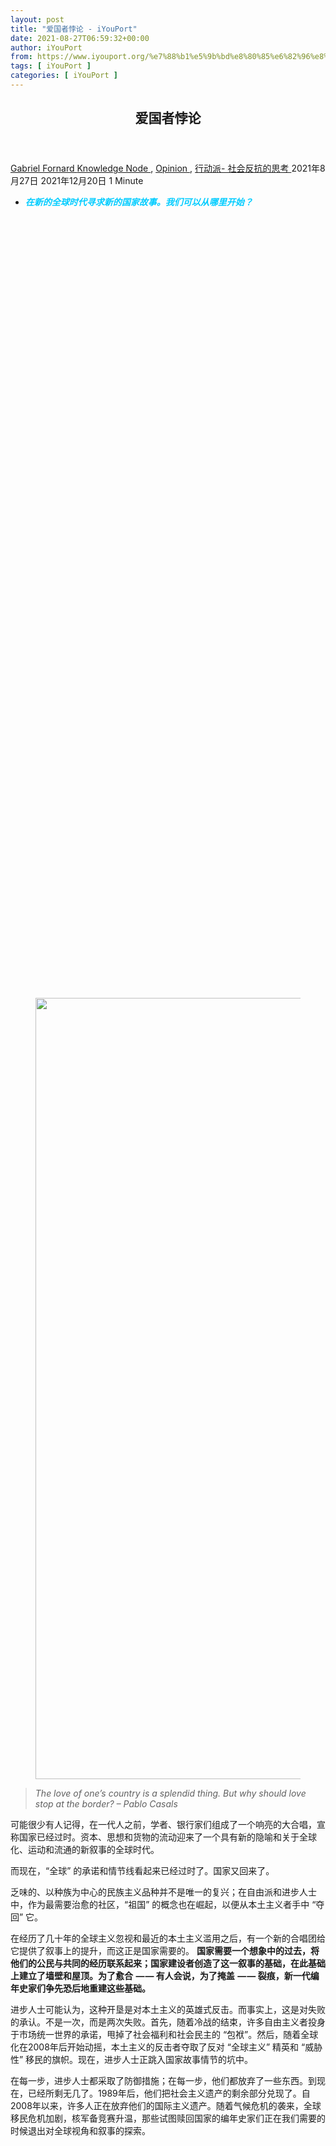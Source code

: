 ```yaml
---
layout: post
title: "爱国者悖论 - iYouPort"
date: 2021-08-27T06:59:32+00:00
author: iYouPort
from: https://www.iyouport.org/%e7%88%b1%e5%9b%bd%e8%80%85%e6%82%96%e8%ae%ba/
tags: [ iYouPort ]
categories: [ iYouPort ]
---
```


<article class="post-17132 post type-post status-publish format-standard has-post-thumbnail hentry category-knowledge-node category-opinion category-33 tag-nation-state tag-patriotism" id="post-17132">
 <header class="entry-header">
  <h1 class="entry-title">
   爱国者悖论
  </h1>
 </header>
 <div class="entry-meta">
  <span class="byline">
   <a href="https://www.iyouport.org/author/gabrielfornard/" rel="author" title="文章作者 Gabriel Fornard">
    Gabriel Fornard
   </a>
  </span>
  <span class="cat-links">
   <a href="https://www.iyouport.org/category/knowledge-node/" rel="category tag">
    Knowledge Node
   </a>
   ,
   <a href="https://www.iyouport.org/category/opinion/" rel="category tag">
    Opinion
   </a>
   ,
   <a href="https://www.iyouport.org/category/%e8%a1%8c%e5%8a%a8%e6%b4%be-%e7%a4%be%e4%bc%9a%e5%8f%8d%e6%8a%97%e7%9a%84%e6%80%9d%e8%80%83/" rel="category tag">
    行动派- 社会反抗的思考
   </a>
  </span>
  <span class="published-on">
   <time class="entry-date published" datetime="2021-08-27T14:59:32+08:00">
    2021年8月27日
   </time>
   <time class="updated" datetime="2021-12-20T15:48:46+08:00">
    2021年12月20日
   </time>
  </span>
  <span class="word-count">
   1 Minute
  </span>
 </div>
 <div class="entry-content">
  <ul>
   <li>
    <span style="color: #00ccff;">
     <em>
      <strong>
       在新的全球时代寻求新的国家故事。我们可以从哪里开始？
      </strong>
     </em>
    </span>
   </li>
  </ul>
  <div class="captioned-image-container">
   <figure>
    <a class="image-link image2 image2-1250-728" href="https://i0.wp.com/cdn.substack.com/image/fetch/f_auto,q_auto:good,fl_progressive:steep/https%3A%2F%2Fbucketeer-e05bbc84-baa3-437e-9518-adb32be77984.s3.amazonaws.com%2Fpublic%2Fimages%2F5c0ef562-9984-4493-9f85-c5f2b7ed24e1_1000x1250.jpeg?ssl=1" rel="nofollow noopener" target="_blank">
     <img alt="" class="sizing-default aligncenter jetpack-lazy-image" data-attrs='{"src":"https://bucketeer-e05bbc84-baa3-437e-9518-adb32be77984.s3.amazonaws.com/public/images/5c0ef562-9984-4493-9f85-c5f2b7ed24e1_1000x1250.jpeg","fullscreen":null,"height":1250,"width":1000,"resizeWidth":null,"bytes":null,"alt":null,"title":null,"type":null,"href":null}' data-lazy-src="https://i1.wp.com/cdn.substack.com/image/fetch/w_1100,c_limit,f_auto,q_auto:good,fl_progressive:steep/https%3A%2F%2Fbucketeer-e05bbc84-baa3-437e-9518-adb32be77984.s3.amazonaws.com%2Fpublic%2Fimages%2F5c0ef562-9984-4493-9f85-c5f2b7ed24e1_1000x1250.jpeg?resize=728%2C1250&amp;is-pending-load=1#038;ssl=1" data-recalc-dims="1" height="1250" src="https://i1.wp.com/cdn.substack.com/image/fetch/w_1100,c_limit,f_auto,q_auto:good,fl_progressive:steep/https%3A%2F%2Fbucketeer-e05bbc84-baa3-437e-9518-adb32be77984.s3.amazonaws.com%2Fpublic%2Fimages%2F5c0ef562-9984-4493-9f85-c5f2b7ed24e1_1000x1250.jpeg?resize=728%2C1250&amp;ssl=1" srcset="data:image/gif;base64,R0lGODlhAQABAIAAAAAAAP///yH5BAEAAAAALAAAAAABAAEAAAIBRAA7" width="728"/>
     <noscript>
      <img alt="" class="sizing-default aligncenter" data-attrs='{"src":"https://bucketeer-e05bbc84-baa3-437e-9518-adb32be77984.s3.amazonaws.com/public/images/5c0ef562-9984-4493-9f85-c5f2b7ed24e1_1000x1250.jpeg","fullscreen":null,"height":1250,"width":1000,"resizeWidth":null,"bytes":null,"alt":null,"title":null,"type":null,"href":null}' data-recalc-dims="1" height="1250" src="https://i1.wp.com/cdn.substack.com/image/fetch/w_1100,c_limit,f_auto,q_auto:good,fl_progressive:steep/https%3A%2F%2Fbucketeer-e05bbc84-baa3-437e-9518-adb32be77984.s3.amazonaws.com%2Fpublic%2Fimages%2F5c0ef562-9984-4493-9f85-c5f2b7ed24e1_1000x1250.jpeg?resize=728%2C1250&amp;ssl=1" width="728"/>
     </noscript>
    </a>
   </figure>
  </div>
  <blockquote>
   <p>
    <em>
     The love of one’s country is a splendid thing. But why should love stop at the border? – Pablo Casals
    </em>
   </p>
  </blockquote>
  <p>
   可能很少有人记得，在一代人之前，学者、银行家们组成了一个响亮的大合唱，宣称国家已经过时。资本、思想和货物的流动迎来了一个具有新的隐喻和关于全球化、运动和流通的新叙事的全球时代。
  </p>
  <p>
   而现在，“全球” 的承诺和情节线看起来已经过时了。国家又回来了。
  </p>
  <p>
   乏味的、以种族为中心的民族主义品种并不是唯一的复兴；在自由派和进步人士中，作为最需要治愈的社区，“祖国” 的概念也在崛起，以便从本土主义者手中 “夺回” 它。
  </p>
  <p>
   在经历了几十年的全球主义忽视和最近的本土主义滥用之后，有一个新的合唱团给它提供了叙事上的提升，而这正是国家需要的。
   <strong>
    国家需要一个想象中的过去，将他们的公民与共同的经历联系起来；国家建设者创造了这一叙事的基础，在此基础上建立了墙壁和屋顶。为了愈合  — — 有人会说，为了掩盖  — — 裂痕，新一代编年史家们争先恐后地重建这些基础。
   </strong>
  </p>
  <p>
   进步人士可能认为，这种开垦是对本土主义的英雄式反击。而事实上，这是对失败的承认。不是一次，而是两次失败。首先，随着冷战的结束，许多自由主义者投身于市场统一世界的承诺，甩掉了社会福利和社会民主的 “包袱”。然后，随着全球化在2008年后开始动摇，本土主义的反击者夺取了反对 “全球主义” 精英和 “威胁性” 移民的旗帜。现在，进步人士正跳入国家故事情节的坑中。
  </p>
  <p>
   在每一步，进步人士都采取了防御措施；在每一步，他们都放弃了一些东西。到现在，已经所剩无几了。1989年后，他们把社会主义遗产的剩余部分兑现了。自2008年以来，许多人正在放弃他们的国际主义遗产。随着气候危机的袭来，全球移民危机加剧，核军备竞赛升温，那些试图赎回国家的编年史家们正在我们需要的时候退出对全球视角和叙事的探索。
  </p>
  <div class="captioned-image-container">
   <figure>
    <a class="image-link image2 image2-711-728" href="https://i0.wp.com/cdn.substack.com/image/fetch/f_auto,q_auto:good,fl_progressive:steep/https%3A%2F%2Fbucketeer-e05bbc84-baa3-437e-9518-adb32be77984.s3.amazonaws.com%2Fpublic%2Fimages%2F1d10d89d-b2bd-409f-aff3-1aaae5165452_1067x711.jpeg?ssl=1" rel="nofollow noopener" target="_blank">
     <img alt="" class="sizing-default aligncenter jetpack-lazy-image" data-attrs='{"src":"https://bucketeer-e05bbc84-baa3-437e-9518-adb32be77984.s3.amazonaws.com/public/images/1d10d89d-b2bd-409f-aff3-1aaae5165452_1067x711.jpeg","fullscreen":null,"height":711,"width":1067,"resizeWidth":null,"bytes":null,"alt":null,"title":null,"type":null,"href":null}' data-lazy-src="https://i1.wp.com/cdn.substack.com/image/fetch/w_1100,c_limit,f_auto,q_auto:good,fl_progressive:steep/https%3A%2F%2Fbucketeer-e05bbc84-baa3-437e-9518-adb32be77984.s3.amazonaws.com%2Fpublic%2Fimages%2F1d10d89d-b2bd-409f-aff3-1aaae5165452_1067x711.jpeg?resize=728%2C711&amp;is-pending-load=1#038;ssl=1" data-recalc-dims="1" height="711" src="https://i1.wp.com/cdn.substack.com/image/fetch/w_1100,c_limit,f_auto,q_auto:good,fl_progressive:steep/https%3A%2F%2Fbucketeer-e05bbc84-baa3-437e-9518-adb32be77984.s3.amazonaws.com%2Fpublic%2Fimages%2F1d10d89d-b2bd-409f-aff3-1aaae5165452_1067x711.jpeg?resize=728%2C711&amp;ssl=1" srcset="data:image/gif;base64,R0lGODlhAQABAIAAAAAAAP///yH5BAEAAAAALAAAAAABAAEAAAIBRAA7" width="728"/>
     <noscript>
      <img alt="" class="sizing-default aligncenter" data-attrs='{"src":"https://bucketeer-e05bbc84-baa3-437e-9518-adb32be77984.s3.amazonaws.com/public/images/1d10d89d-b2bd-409f-aff3-1aaae5165452_1067x711.jpeg","fullscreen":null,"height":711,"width":1067,"resizeWidth":null,"bytes":null,"alt":null,"title":null,"type":null,"href":null}' data-recalc-dims="1" height="711" src="https://i1.wp.com/cdn.substack.com/image/fetch/w_1100,c_limit,f_auto,q_auto:good,fl_progressive:steep/https%3A%2F%2Fbucketeer-e05bbc84-baa3-437e-9518-adb32be77984.s3.amazonaws.com%2Fpublic%2Fimages%2F1d10d89d-b2bd-409f-aff3-1aaae5165452_1067x711.jpeg?resize=728%2C711&amp;ssl=1" width="728"/>
     </noscript>
    </a>
   </figure>
  </div>
  <p>
   两个世纪以来，国家一直是
   <a href="https://iyouport.substack.com/p/5ca" rel="">
    所谓主权概念
   </a>
   的组织原则，并且从一开始就被捆绑在一个更广泛的秩序上。在18世纪，杰里米·边沁创造了 “国际” 一词，以设想民族国家的纠缠来取代
   <a href="https://iyouport.substack.com/p/d79" rel="">
    掠夺性帝国
   </a>
   的无序。国家独立宣言是相互依存的宣告，是希望得到其他国家的承认和欢迎  — — 从而确保自己的自由 — — 并保证自己愿意受到约束以维护更广泛的秩序。它是国际法的基础，以至于被认为是理所当然的，除非是那些根据定义被排除在承认和自由之外的殖民社会。
   <strong>
    当它们发挥作用时，国际法和规范确保了国家不会成为掠夺者。当它们失效的时候，“国家第一” 的狂热就占据了上风，原本应该相互依存的关系被武器化，国家的需要被授权进行征服和灭绝。
   </strong>
   这就是1930年代发生的事。
  </p>
  <p>
   民族主义和国际主义的命运是一起前进的。技术变革和冷战的结束标志着一个根本性的突破，我们仍在努力理解。它们带来了最后一轮的非殖民化，在拆除资本和商品流动的障碍的同时，将地球上的国家覆盖起来，在加深国家间相互依存的同时，扩大了国家。一波自由贸易协定和移动支付带来了新的仪式  — — 世界经济论坛、和机构 — — 世界贸易组织（WTO） — — 来庆祝连接性、流动性和超资本主义的共享时间感。不受地点的限制，新的大亨们寻求 “为我们所有客户的需求提供跨地域的服务” — — 用美林证券1994年的一份招聘手册的话来说。
  </p>
  <p>
   经过两个世纪的英雄主义和恐怖，国家被淘汰。全球化的时代已经到来。爱国主义被置于世界杯和法老式奥运村的安全阀中。历史学家们也加入了这一行动，扩大规模，做大做强，走向全球，把国家的故事换成网络，把公民换成连接。
  </p>
  <blockquote>
   <p>
    <em>
     在一个温度升高且现在瘟疫肆虐的世界中，公民只能在国家的怀抱中寻找庇护所。
    </em>
   </p>
  </blockquote>
  <p>
   当地平说的使徒们幸灾乐祸的时候，民族国家的语言变成了抵抗的修辞，尤其是在全球化没有覆盖到的南方。在阿根廷，人们抨击紧缩政策对公民和债权人的粉碎性影响。台湾企业进入种族隔离后的南非，雇用被剥夺权利的工人进入他们的价值链，使工会和社区领导人与急于获得投资的新兴非洲人国民大会（ANC）政府对立。1997年中期，一名抗议者对陷入困境的非洲人国民大会理事会喊道：“我们已经让你们上台了，现在你必须兑现”。然后，在很大程度上被保留在全球边缘地区的不满情绪回到了其核心地区。2008年的经济危机使无国界世界的想法失去了光环。自2009年以来，国旗一直是世界范围内抵制世界性精英和难以捉摸的世贸组织贸易争端机制及其技术官僚的标志。
  </p>
  <p>
   爱国抵抗运动的复兴之所以如此强大，是因为它同时发挥了两种功能。它是一个反对 “全球主义” 和 “达沃斯人” 的信息；它还宣称谁属于这个国家，以应对被煽动起来的对移民和少数民族的恐惧。当 Nigel Farage 等英国脱欧派政客嘲笑布鲁塞尔的监管机构时，这是为真正的演出所做的热身表演：大谈移民的威胁，他们沿着巴尔干半岛前进，入侵拿破仑和希特勒之前失败的地方，因为欧洲已经放弃了国家的概念和站在它旁边的大多数民族。为了将英国民族从 “种族灭绝” 中拯救出来，它必须从欧洲分离出去。
  </p>
  <p>
   歇斯底里并不限于 “西方”。在印度，
   <a href="https://iyouport.substack.com/p/--811" rel="">
    纳伦德拉·莫迪（Narendra Modi）也在追寻同样的弧线
   </a>
   。自从2002年古吉拉特邦发生血腥骚乱，造成约2000人死亡，其中大部分是穆斯林，莫迪就受到了欧洲使节的非正式抵制。随着他在印度的崛起，而马琳·勒庞和马泰奥·萨尔维尼在欧洲的地位上升，回避莫迪和他的
   <a href="https://iyouport.substack.com/p/--811" rel="">
    印度教民族主义
   </a>
   变得更加困难。2013年1月，扭扭捏捏的欧洲外交官们欢迎莫迪参加在德国大使馆举行的秘密午餐。6个月后，莫迪推倒了他们的疑虑：“我是民族主义者。我是爱国的。没什么错”，他在赢得印度人民党的领导权和国家总理职位的过程中感叹道。
  </p>
  <p>
   在一个竞争激烈、温度升高和现在瘟疫肆虐的世界中，公民们只能在国家的怀抱中寻找庇护  — — 并被召唤去保卫国家。大学和学校已经成为国家叙事的战场。在去年夏天的
   <a href="https://iyouport.substack.com/p/-blm4" rel="">
    BLM示威活动
   </a>
   之后，当时的总统唐纳德·特朗普成立了一个1776委员会，以庆祝 “爱国主义教育”。在阿肯色州和其他地方，拟议的立法将惩罚那些将白人至上的历史作为美国历史的一条主线来教授的学校。土耳其政府已下令开除了近6000名 “不忠” 的学者。
   <a href="https://iyouport.substack.com/p/980" rel="">
    在香港
   </a>
   ，约3000名学生被捕后，北京的警长林郑月娥谴责该市的校园如何未能教授正确的国家价值观。“香港的教育出了什么问题？”，她哀叹道。与此同时，共产党重申了其爱国主义的说法。香港教育部长禁止学生唱《光荣属于香港》，取消了名为 “通识教育” 的公民教育必修课，并规定必须教授中国历史。同时，图书馆正在清理任何所谓的 “危及国家安全” 的东西。历史教科书必须培养 “对国家的归属感，对中国人民的感情，对国家的认同感，以及对维护国家安全的责任感的认识”。
  </p>
  <p>
   <iframe allowfullscreen="allowfullscreen" height="659" loading="lazy" src="//player.vimeo.com/video/504381953?title=0&amp;byline=0&amp;portrait=0&amp;color=8dc7dc" width="800">
   </iframe>
  </p>
  <p>
   1940年夏末，乔治·奥威尔进入了他最黯淡的时刻之一。这位曾在巴塞罗那与无政府主义者并肩作战的作家和国际主义者，一旦斯大林与希特勒结盟瓜分欧洲大陆，就不得不考虑自己信念的局限性。法国沦陷后，奥威尔在《我的祖国是左还是右》（1940年）
   <a href="https://www.orwellfoundation.com/the-orwell-foundation/orwell/essays-and-other-works/my-country-right-or-left/" rel="">
    一文中
   </a>
   宣布了他的转变，他愿意穿上文学制服来保卫国家。对他来说，敦刻尔克的灾难更证明了英国统治阶级的缺点。在后来的
   <a href="https://www.orwellfoundation.com/the-orwell-foundation/orwell/essays-and-other-works/the-lion-and-the-unicorn-socialism-and-the-english-genius/" rel="">
    一篇文章中
   </a>
   ，奥威尔把英国比作 “一个由错误成员控制的家庭”。不过，他还是团结在国旗下了，因为只有国家才能唤起对抗法西斯主义所需的情感。这篇文章谴责不流血的 “开明” 左翼知识分子阶级没有理解这一点；他们是 “看到国旗时心从未跳动的人” ，而 “当时机到来时，他们会对革命退缩”。对奥威尔来说，重要的是国家在各地捍卫民主的情感力量。
  </p>
  <p>
   奥威尔意识到了当前许多爱国主义复兴者所忘记的风险。
   <strong>
    爱国主义的呼吁就像知识分子生活中的鱼饵一样有效。鲨鱼会出来。我们这个时代的右翼想要拯救国家，愿意以国家的名义牺牲民主。凡是本土主义右翼崛起的地方，都有一批知识分子蜂拥而至，为国家出谋划策
   </strong>
   。印度的斯瓦潘·达斯古普塔、美国的乔纳·戈德堡和法国的埃里克·泽穆尔等人将金融家、人道主义者和校园 “活动家” 混为一谈，成为绝望的代言人，宣称要在即将到来的灭亡或国家复兴之间做出 “明确的选择”。他们冒充国家遗产的捍卫者。
  </p>
  <p>
   曾经是左翼人士的法国哲学家阿兰·芬基尔克罗 (Alain Finkielkraut) 声称已经看到了曙光。他的反叛使他成为一个曾经崇尚西蒙娜·德·波伏瓦、阿尔伯特·加缪、和让·保罗·萨特的国家的媒体偶像。他的畅销书《不快乐的身份》（L’identité malheureuse）（2013年）警告说，由于穆斯林移民和布鲁塞尔灰色办公大楼里的欧洲官僚，法国正在衰落。芬基尔克罗关注的不仅仅是外来者；还有来自内部的褪色的爱国精神。像他在其他地方的同伴一样，他提出了可怕的预言，即 在未被同化的外国人和迷失方向的多元文化的本地人手中，法国将自取灭亡。
  </p>
  <p>
   保守的民族主义也将其他人拉入了爱国主义复兴的事业中。在右翼民粹主义和全球精英的免税福利之间，进步人士也加入了这场争辩，并削弱了对国际主义的吸引力；全球化已成为一种耻辱的品牌。
  </p>
  <blockquote>
   <p>
    <em>
     吹嘘民族主义的美德，让全球理想主义者看到一个新的国家在追逐自己的事业。
    </em>
   </p>
  </blockquote>
  <p>
   巴拉克·奥巴马是美国世界性自我形象的代表，他体现了在从世界中撤退的同时振兴国家的困境。他的政治回忆录《应许之地》（A Promised Land，2020年）的圣经标题强调了一个主题，即 领导一个失去了领导意志的国家时的磨难。当奥巴马在2008年胜选时，他反思了杜波依斯（W E B DuBois）和美国黑人永远被谴责为双重身份：既是美国人又是黑人的概念。奥巴马向杜波依斯的才华鞠躬，“但我从未质疑过 — — 或让别人质疑 — — 我的基本 ‘美国性’”，他说。他的 “美国性” 的标志是对国家的特殊性的信仰，是自由和欢迎其他国家的模式。无论好坏，与之相联系的都是一个全球领导的传统，以反映其爱国主义的荣耀。
  </p>
  <ul>
   <li>
    <em>
     关于这本书，如果您错过了《
     <a href="https://iyouport.substack.com/p/bee" rel="">
      应许之地的虚假承诺
     </a>
     》
    </em>
   </li>
  </ul>
  <p>
   <strong>
    然而，奥巴马自己的外交政策是努力降低对美国在国外能做什么的期望，同时在国内鼓吹高大上。
   </strong>
   他写道，他对伊拉克战争的反对和对获得诺贝尔和平奖的疑虑，都是基于 “对美国特殊性的信念，以及对我们按照自己的形象重塑世界的能力的谦逊”。
   <strong>
    这就是为什么他的现实主义是如此令人困惑和值得嘲笑。奥巴马声称要回归罗纳德·里根的遗产，但却没有定义它的勇气。
   </strong>
   特朗普信条中的道德荒原掩盖了奥巴马对中东独裁者的虐待行为、大规模驱逐出境、以及在叙利亚公开划清界限 — — 然后又走开的沉默。
  </p>
  <ul>
   <li>
    <em>
     如果您错过了《
     <a href="https://iyouport.substack.com/p/206" rel="">
      两个时代，同一种政治毒品
     </a>
     》
    </em>
   </li>
  </ul>
  <p>
   这种在国内崇高的理想主义和在国外缩小的现实主义的混合体，由于需要激发公民的爱国热情、同时需要为他人打消爱国热情，在最近一个关于民族主义解决全球气候危机的力量的 “案例” 中显示出来。
  </p>
  <p>
   Anatol Lieven 是一名在华盛顿特区工作的英国记者，他的报道范围从巴基斯坦到波罗的海共和国，并跨越了智囊团、博客圈和学术界的维稳工业综合体。他认为，现在是让气候活动家抛弃他们的乌托邦式的团结的时候了，从特朗普和巴西的博索纳罗、从莫迪到俄罗斯的普京等 “真诚的” 民族主义者手中夺取国家，并看到牺牲只有在对国家的呼吁下才能发挥作用。
  </p>
  <p>
   <strong>
    这不是奥威尔那种为了更广泛的事业而集结在旗帜下；正如 Lieven 在《气候变化与民族国家》（2020）中
    <a href="https://www.penguin.co.uk/books/313184/climate-change-and-the-nation-state/9780241394076.html" rel="">
     所说的
    </a>
    ，“在愚蠢的、短视的民族主义版本和聪明的、远视的民族主义之间”。国际主义在这里无影无踪。
   </strong>
   Lieven 考虑引用一个更温和的爱国主义呼吁，“一个不太有争议的术语”。但为什么要大惊小怪呢？吹嘘肌肉发达的民族主义的优点，让全球理想主义者看着一个追逐自己事业的新国家的尾光。
  </p>
  <div class="captioned-image-container">
   <figure>
    <a class="image-link image2 image2-1116-728" href="https://i1.wp.com/cdn.substack.com/image/fetch/f_auto,q_auto:good,fl_progressive:steep/https%3A%2F%2Fbucketeer-e05bbc84-baa3-437e-9518-adb32be77984.s3.amazonaws.com%2Fpublic%2Fimages%2F50783442-0a11-4d2c-9bc9-84255cb9cf8f_728x1116.png?ssl=1" rel="nofollow noopener" target="_blank">
     <img alt="" class="sizing-default aligncenter jetpack-lazy-image" data-attrs='{"src":"https://bucketeer-e05bbc84-baa3-437e-9518-adb32be77984.s3.amazonaws.com/public/images/50783442-0a11-4d2c-9bc9-84255cb9cf8f_728x1116.png","fullscreen":null,"height":1116,"width":728,"resizeWidth":null,"bytes":null,"alt":null,"title":null,"type":null,"href":null}' data-lazy-src="https://i0.wp.com/cdn.substack.com/image/fetch/w_1100,c_limit,f_auto,q_auto:good,fl_progressive:steep/https%3A%2F%2Fbucketeer-e05bbc84-baa3-437e-9518-adb32be77984.s3.amazonaws.com%2Fpublic%2Fimages%2F50783442-0a11-4d2c-9bc9-84255cb9cf8f_728x1116.png?resize=728%2C1116&amp;is-pending-load=1#038;ssl=1" data-recalc-dims="1" height="1116" src="https://i0.wp.com/cdn.substack.com/image/fetch/w_1100,c_limit,f_auto,q_auto:good,fl_progressive:steep/https%3A%2F%2Fbucketeer-e05bbc84-baa3-437e-9518-adb32be77984.s3.amazonaws.com%2Fpublic%2Fimages%2F50783442-0a11-4d2c-9bc9-84255cb9cf8f_728x1116.png?resize=728%2C1116&amp;ssl=1" srcset="data:image/gif;base64,R0lGODlhAQABAIAAAAAAAP///yH5BAEAAAAALAAAAAABAAEAAAIBRAA7" width="728"/>
     <noscript>
      <img alt="" class="sizing-default aligncenter" data-attrs='{"src":"https://bucketeer-e05bbc84-baa3-437e-9518-adb32be77984.s3.amazonaws.com/public/images/50783442-0a11-4d2c-9bc9-84255cb9cf8f_728x1116.png","fullscreen":null,"height":1116,"width":728,"resizeWidth":null,"bytes":null,"alt":null,"title":null,"type":null,"href":null}' data-recalc-dims="1" height="1116" src="https://i0.wp.com/cdn.substack.com/image/fetch/w_1100,c_limit,f_auto,q_auto:good,fl_progressive:steep/https%3A%2F%2Fbucketeer-e05bbc84-baa3-437e-9518-adb32be77984.s3.amazonaws.com%2Fpublic%2Fimages%2F50783442-0a11-4d2c-9bc9-84255cb9cf8f_728x1116.png?resize=728%2C1116&amp;ssl=1" width="728"/>
     </noscript>
    </a>
   </figure>
  </div>
  <p>
   理想主义者也夺回了 “国家”。吉尔·莱波尔可能是美国最有名的历史学家，作为一个熟练的作家和学者，她用古怪的故事揭示了更广泛的真相，并以无以伦比的成功架起了常春藤联盟和精英自由派媒体之间的桥梁。莱波尔还加入了国家建设俱乐部。她想从民族中心主义者和世界主义者的忽视中夺回国家，特别是在教授中，他们让国家的概念发霉，因为他们把注意力转向更小和更大的事；她在《The Case for the Nation》（2019年）
   <a href="https://wwnorton.com/books/9781631496417" rel="">
    中写道
   </a>
   ，在走向全球的过程中，他们 “放弃了国家历史”。这使得国家被 ‘不那么严谨的人’ 抢走了。在莱波尔看来，进步人士抛弃了国家；而坏人夺取了它。现在是时候把它找回来了。
  </p>
  <p>
   在《外交事务》和《纽约客》等杂志的版面上，以及在《这个美国》中，莱波尔希望让这个国家对自由主义者和进步人士来说再次变得很酷。她所说的国家是开放的、好客的、多元的、公民的。它把不同的人结合在一起，给他们以庇护，而不管他们的分歧。莱波尔将奴隶制和种族排斥的错误纳入主叙事；它们为未完成的、追求自由的情节线提供了紧张和戏剧性。
  </p>
  <div class="captioned-image-container">
   <figure>
    <a class="image-link image2 image2-830-528" href="https://i2.wp.com/cdn.substack.com/image/fetch/f_auto,q_auto:good,fl_progressive:steep/https%3A%2F%2Fbucketeer-e05bbc84-baa3-437e-9518-adb32be77984.s3.amazonaws.com%2Fpublic%2Fimages%2F7e433459-558b-4535-b294-bca19e69d5a5_528x830.png?ssl=1" rel="nofollow noopener" target="_blank">
     <img alt="" class="sizing-default aligncenter jetpack-lazy-image" data-attrs='{"src":"https://bucketeer-e05bbc84-baa3-437e-9518-adb32be77984.s3.amazonaws.com/public/images/7e433459-558b-4535-b294-bca19e69d5a5_528x830.png","fullscreen":null,"height":830,"width":528,"resizeWidth":null,"bytes":null,"alt":null,"title":null,"type":null,"href":null}' data-lazy-src="https://i0.wp.com/cdn.substack.com/image/fetch/w_1100,c_limit,f_auto,q_auto:good,fl_progressive:steep/https%3A%2F%2Fbucketeer-e05bbc84-baa3-437e-9518-adb32be77984.s3.amazonaws.com%2Fpublic%2Fimages%2F7e433459-558b-4535-b294-bca19e69d5a5_528x830.png?resize=528%2C830&amp;is-pending-load=1#038;ssl=1" data-recalc-dims="1" height="830" src="https://i0.wp.com/cdn.substack.com/image/fetch/w_1100,c_limit,f_auto,q_auto:good,fl_progressive:steep/https%3A%2F%2Fbucketeer-e05bbc84-baa3-437e-9518-adb32be77984.s3.amazonaws.com%2Fpublic%2Fimages%2F7e433459-558b-4535-b294-bca19e69d5a5_528x830.png?resize=528%2C830&amp;ssl=1" srcset="data:image/gif;base64,R0lGODlhAQABAIAAAAAAAP///yH5BAEAAAAALAAAAAABAAEAAAIBRAA7" width="528"/>
     <noscript>
      <img alt="" class="sizing-default aligncenter" data-attrs='{"src":"https://bucketeer-e05bbc84-baa3-437e-9518-adb32be77984.s3.amazonaws.com/public/images/7e433459-558b-4535-b294-bca19e69d5a5_528x830.png","fullscreen":null,"height":830,"width":528,"resizeWidth":null,"bytes":null,"alt":null,"title":null,"type":null,"href":null}' data-recalc-dims="1" height="830" src="https://i0.wp.com/cdn.substack.com/image/fetch/w_1100,c_limit,f_auto,q_auto:good,fl_progressive:steep/https%3A%2F%2Fbucketeer-e05bbc84-baa3-437e-9518-adb32be77984.s3.amazonaws.com%2Fpublic%2Fimages%2F7e433459-558b-4535-b294-bca19e69d5a5_528x830.png?resize=528%2C830&amp;ssl=1" width="528"/>
     </noscript>
    </a>
   </figure>
  </div>
  <p>
   对莱波尔来说，重振爱国主义叙事意味着擦亮例外主义的主张，即 美国之所以与众不同，是因为它与其他国家不同，是天生的自由主义者。从建国的那一刻起，莱波尔就把这个国家从咆哮的本土主义者手中 拯救出来，因为正是这个国家的自由派叙事让它变得与众不同。如果没有自由主义这个关键的形容词，美国看起来就和其他国家没什么区别了。
   <a href="https://iyouport.substack.com/p/2021-347" rel="">
    让美国 “再次伟大” 的骚乱者
   </a>
   可能会独自声称爱这个国家，但 “他们将是错误的”，她在《这个美国》的结尾感叹道。为什么？因为他们唾弃了那些使美国与众不同的东西；他们的民族主义将吞噬自由主义和使国家伟大的美德。成为一个真正的爱国者的方式是成为一个自由主义者，分享莱波尔的建国叙事。
  </p>
  <blockquote>
   <p>
    <em>
     在国家的组成中，是通过排除一些其他人来创建共融的。
    </em>
   </p>
  </blockquote>
  <p>
   莱波尔没有说的是，她的自由主义只有在国家的保障下才能生存；这就是她希望国家的概念回归的原因。她希望她的读者和她的学生们能像特朗普的军团一样，对挥舞美国国旗感到自豪。挑战是回到国家的浪漫，恢复对内部人的自由的集体记忆，即使外部人从视野中退去。
  </p>
  <p>
   或者，从叙事中被粉饰掉。
  </p>
  <p>
   <strong>
    莱波尔看不到的是她的自由主义民族主义想象力的排他性特征。
   </strong>
   她承认，美国的民族主义过去和现在都很 “复杂”。她所称的复杂性始于十三殖民地，除了一些有远见的宪章，如《联邦条例》，几乎没有什么共同点。但是，
   <strong>
    国家的构成就是通过包括一些人而排斥另一些人来建立共同体的。殖民地，首先，意味着征服和殖民化。
   </strong>
   但在莱波尔的叙述中，原住民、墨西哥人、夏威夷人和波多黎各人都是影子。为了恢复 “生而自由” 的国家神话，将其从种族灭绝的本土主义者手中“拯救”出来，意味着将其他人排除在故事之外，直到他们成为 “移民”，在其他地方寻求非自由主义的庇护。
  </p>
  <p>
   【注：十三殖民地是指大英帝国于1607年至1733年在北美洲大西洋沿岸建立的一系列殖民地。这些殖民地最终成为了美国独立时的组成部分，即后来的美利坚合众国。 法兰西斯·德瑞克爵士率领的英国探险船队又再次为英国宣称占领包括华盛顿州的太平洋西北地区。】
  </p>
  <ul>
   <li>
    <em>
     如果您错过了《
     <a href="https://iyouport.substack.com/p/4b3" rel="">
      从暴民政治到取消文化
     </a>
     》
    </em>
   </li>
  </ul>
  <div class="captioned-image-container">
   <figure>
    <a class="image-link image2 image2-900-695" href="https://i1.wp.com/cdn.substack.com/image/fetch/f_auto,q_auto:good,fl_progressive:steep/https%3A%2F%2Fbucketeer-e05bbc84-baa3-437e-9518-adb32be77984.s3.amazonaws.com%2Fpublic%2Fimages%2Ff3e8ffdf-61df-4a77-a9a3-0117312313ae_695x900.jpeg?ssl=1" rel="nofollow noopener" target="_blank">
     <img alt="" class="sizing-default aligncenter jetpack-lazy-image" data-attrs='{"src":"https://bucketeer-e05bbc84-baa3-437e-9518-adb32be77984.s3.amazonaws.com/public/images/f3e8ffdf-61df-4a77-a9a3-0117312313ae_695x900.jpeg","fullscreen":null,"height":900,"width":695,"resizeWidth":null,"bytes":null,"alt":null,"title":null,"type":null,"href":null}' data-lazy-src="https://i0.wp.com/cdn.substack.com/image/fetch/w_1100,c_limit,f_auto,q_auto:good,fl_progressive:steep/https%3A%2F%2Fbucketeer-e05bbc84-baa3-437e-9518-adb32be77984.s3.amazonaws.com%2Fpublic%2Fimages%2Ff3e8ffdf-61df-4a77-a9a3-0117312313ae_695x900.jpeg?resize=695%2C900&amp;is-pending-load=1#038;ssl=1" data-recalc-dims="1" height="900" src="https://i0.wp.com/cdn.substack.com/image/fetch/w_1100,c_limit,f_auto,q_auto:good,fl_progressive:steep/https%3A%2F%2Fbucketeer-e05bbc84-baa3-437e-9518-adb32be77984.s3.amazonaws.com%2Fpublic%2Fimages%2Ff3e8ffdf-61df-4a77-a9a3-0117312313ae_695x900.jpeg?resize=695%2C900&amp;ssl=1" srcset="data:image/gif;base64,R0lGODlhAQABAIAAAAAAAP///yH5BAEAAAAALAAAAAABAAEAAAIBRAA7" width="695"/>
     <noscript>
      <img alt="" class="sizing-default aligncenter" data-attrs='{"src":"https://bucketeer-e05bbc84-baa3-437e-9518-adb32be77984.s3.amazonaws.com/public/images/f3e8ffdf-61df-4a77-a9a3-0117312313ae_695x900.jpeg","fullscreen":null,"height":900,"width":695,"resizeWidth":null,"bytes":null,"alt":null,"title":null,"type":null,"href":null}' data-recalc-dims="1" height="900" src="https://i0.wp.com/cdn.substack.com/image/fetch/w_1100,c_limit,f_auto,q_auto:good,fl_progressive:steep/https%3A%2F%2Fbucketeer-e05bbc84-baa3-437e-9518-adb32be77984.s3.amazonaws.com%2Fpublic%2Fimages%2Ff3e8ffdf-61df-4a77-a9a3-0117312313ae_695x900.jpeg?resize=695%2C900&amp;ssl=1" width="695"/>
     </noscript>
    </a>
   </figure>
  </div>
  <p>
   莱波尔会同意奥威尔的观点。正如她所说，打败非自由主义的唯一方法是 “呼吁国家目标和目的”。但是，奥威尔会同意莱波尔的观点吗？我不这么认为。
   <strong>
    奥威尔从来没有把捍卫体面和权利看作是停止于祖国边界的事。更重要的是，是什么阻止了国家的排他性和灭绝性的权力肆意妄为？是全球团结和竞争的流动组合，使民族国家受到牵制，被边沁的 “国际” 所支撑，国家是其中的一部分，而不是分离出去。
   </strong>
  </p>
  <p>
   那些主张恢复爱国主义叙事的人，不仅仅是在从逮捕学生、肢解记者、和流放知识分子的恶棍手中夺回国家。他们也在承认失败。他们实际上是在宣布结束寻找将国家成员身份与更广泛秩序的归属问题相协调的叙事。
  </p>
  <p>
   1951年，汉娜·阿伦特对新的叙述发出了呼吁。她在《极权主义的起源》中告诉读者，“只有在新的政治原则中，在地球上的新法律中，其有效性这次必须涵盖整个人类”，才能约束国家最糟糕的习惯。
  </p>
  <p>
   是的，这必须考虑到领土民族国家的现实情况。但这个新的原则不应该允许我们把 “过去好的东西，简单地称之为我们的遗产”。她那个时代的恐怖 — — 以及溺水的难民的景象或孤儿的声音 — — 也同样真实。她在序言中写道：“这就是为什么所有想从现在的严酷中逃脱出来、去怀念仍然完好无损的过去，或者去期待一个更好未来的遗忘的努力，都是徒劳的”。为了人类的利益，阿伦特敦促读者把国家看成是一种必需品，它能够做出如此残酷的事，永远不可能被委托去做善事。在大屠杀和一个世纪的帝国暴力之后，退回到怀旧的舒适中的诱惑 — — 通过回归其遗产使任何国家 “再次伟大” — — 都回避了创造叙事的挑战，超越了属于一个国家或一个使国家成为可能的世界的错误选择。
  </p>
  <p>
   爱国主义复兴者 — — 如果他们想改善他们的 “案例” — — 需要正视一个悖论，而且要更加复杂。世界需要国家做善事，比如减少碳排放，停止
   <a href="https://iyouport.substack.com/p/0eb" rel="">
    将无国籍的人视为非人
   </a>
   。
  </p>
  <p>
   <strong>
    为了做善事，国家必须是善的。但好国家存在的条件是其他好国家为彼此做善事  — — 以及为那些因为他们的国家很糟糕而失去家园的人做善事
   </strong>
   。在为新的全球时代寻求新的国家故事时，为什么不从这里开始呢？⚪️
  </p>
  <p>
   <a href="https://aeon.co/essays/liberal-nationalism-is-back-it-must-start-to-think-globally" rel="">
    The patriot paradox
   </a>
  </p>
  <div id="atatags-1611829871-61c0887faa9bb">
  </div>
  <div class="sharedaddy sd-sharing-enabled">
   <div class="robots-nocontent sd-block sd-social sd-social-icon sd-sharing">
    <h3 class="sd-title">
     共享此文章：
    </h3>
    <div class="sd-content">
     <ul>
      <li class="share-twitter">
       <a class="share-twitter sd-button share-icon no-text" data-shared="sharing-twitter-17132" href="https://www.iyouport.org/%e7%88%b1%e5%9b%bd%e8%80%85%e6%82%96%e8%ae%ba/?share=twitter" rel="nofollow noopener noreferrer" target="_blank" title="点击分享到Twitter">
        <span>
        </span>
        <span class="sharing-screen-reader-text">
         点击分享到Twitter（在新窗口中打开）
        </span>
       </a>
      </li>
      <li class="share-facebook">
       <a class="share-facebook sd-button share-icon no-text" data-shared="sharing-facebook-17132" href="https://www.iyouport.org/%e7%88%b1%e5%9b%bd%e8%80%85%e6%82%96%e8%ae%ba/?share=facebook" rel="nofollow noopener noreferrer" target="_blank" title="点击分享到 Facebook ">
        <span>
        </span>
        <span class="sharing-screen-reader-text">
         点击分享到 Facebook （在新窗口中打开）
        </span>
       </a>
      </li>
      <li class="share-end">
      </li>
     </ul>
    </div>
   </div>
  </div>
  <div class="sharedaddy sd-block sd-like jetpack-likes-widget-wrapper jetpack-likes-widget-unloaded" data-name="like-post-frame-161182987-17132-61c0887faaf67" data-src="https://widgets.wp.com/likes/#blog_id=161182987&amp;post_id=17132&amp;origin=www.iyouport.org&amp;obj_id=161182987-17132-61c0887faaf67" data-title="点赞或转载" id="like-post-wrapper-161182987-17132-61c0887faaf67">
   <h3 class="sd-title">
    赞过：
   </h3>
   <div class="likes-widget-placeholder post-likes-widget-placeholder" style="height: 55px;">
    <span class="button">
     <span>
      赞
     </span>
    </span>
    <span class="loading">
     正在加载……
    </span>
   </div>
   <span class="sd-text-color">
   </span>
   <a class="sd-link-color">
   </a>
  </div>
  <div class="jp-relatedposts" id="jp-relatedposts">
   <h3 class="jp-relatedposts-headline">
    <em>
     相关
    </em>
   </h3>
  </div>
 </div>
 <div class="entry-footer">
  <ul class="post-tags light-text">
   <li>
    Tagged
   </li>
   <li>
    <a href="https://www.iyouport.org/tag/nation-state/" rel="tag">
     nation-state
    </a>
   </li>
   <li>
    <a href="https://www.iyouport.org/tag/patriotism/" rel="tag">
     Patriotism
    </a>
   </li>
  </ul>
 </div>
 <div class="entry-author-wrapper">
  <div class="site-posted-on">
   <strong>
    Published
   </strong>
   <time class="entry-date published" datetime="2021-08-27T14:59:32+08:00">
    2021年8月27日
   </time>
   <time class="updated" datetime="2021-12-20T15:48:46+08:00">
    2021年12月20日
   </time>
  </div>
 </div>
</article>

